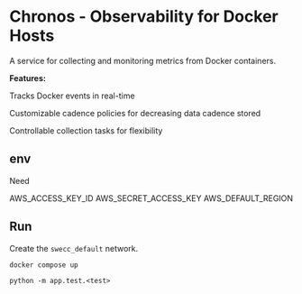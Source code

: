 # Chronos - Observability for Docker Hosts

A service for collecting and monitoring metrics from Docker containers.

**Features:**

Tracks Docker events in real-time

Customizable cadence policies for decreasing data cadence stored

Controllable collection tasks for flexibility

## env

Need

AWS_ACCESS_KEY_ID
AWS_SECRET_ACCESS_KEY
AWS_DEFAULT_REGION

## Run

Create the `swecc_default` network.

```bash
docker compose up
```

```test
python -m app.test.<test>
```